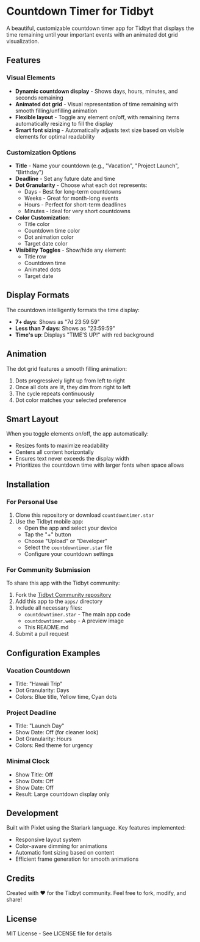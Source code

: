 # Countdown Timer for Tidbyt

A beautiful, customizable countdown timer app for Tidbyt that displays the time remaining until your important events with an animated dot grid visualization.

## Features

### Visual Elements
- **Dynamic countdown display** - Shows days, hours, minutes, and seconds remaining
- **Animated dot grid** - Visual representation of time remaining with smooth filling/unfilling animation
- **Flexible layout** - Toggle any element on/off, with remaining items automatically resizing to fill the display
- **Smart font sizing** - Automatically adjusts text size based on visible elements for optimal readability

### Customization Options
- **Title** - Name your countdown (e.g., "Vacation", "Project Launch", "Birthday")
- **Deadline** - Set any future date and time
- **Dot Granularity** - Choose what each dot represents:
  - Days - Best for long-term countdowns
  - Weeks - Great for month-long events
  - Hours - Perfect for short-term deadlines
  - Minutes - Ideal for very short countdowns
- **Color Customization**:
  - Title color
  - Countdown time color
  - Dot animation color
  - Target date color
- **Visibility Toggles** - Show/hide any element:
  - Title row
  - Countdown time
  - Animated dots
  - Target date

## Display Formats

The countdown intelligently formats the time display:
- **7+ days**: Shows as "7d 23:59:59"
- **Less than 7 days**: Shows as "23:59:59"
- **Time's up**: Displays "TIME'S UP!" with red background

## Animation

The dot grid features a smooth filling animation:
1. Dots progressively light up from left to right
2. Once all dots are lit, they dim from right to left
3. The cycle repeats continuously
4. Dot color matches your selected preference

## Smart Layout

When you toggle elements on/off, the app automatically:
- Resizes fonts to maximize readability
- Centers all content horizontally
- Ensures text never exceeds the display width
- Prioritizes the countdown time with larger fonts when space allows

## Installation

### For Personal Use

1. Clone this repository or download `countdowntimer.star`
2. Use the Tidbyt mobile app:
   - Open the app and select your device
   - Tap the "+" button
   - Choose "Upload" or "Developer"
   - Select the `countdowntimer.star` file
   - Configure your countdown settings

### For Community Submission

To share this app with the Tidbyt community:

1. Fork the [Tidbyt Community repository](https://github.com/tidbyt/community)
2. Add this app to the `apps/` directory
3. Include all necessary files:
   - `countdowntimer.star` - The main app code
   - `countdowntimer.webp` - A preview image
   - This README.md
4. Submit a pull request

## Configuration Examples

### Vacation Countdown
- Title: "Hawaii Trip"
- Dot Granularity: Days
- Colors: Blue title, Yellow time, Cyan dots

### Project Deadline
- Title: "Launch Day"
- Show Date: Off (for cleaner look)
- Dot Granularity: Hours
- Colors: Red theme for urgency

### Minimal Clock
- Show Title: Off
- Show Dots: Off
- Show Date: Off
- Result: Large countdown display only

## Development

Built with Pixlet using the Starlark language. Key features implemented:
- Responsive layout system
- Color-aware dimming for animations
- Automatic font sizing based on content
- Efficient frame generation for smooth animations

## Credits

Created with ❤️ for the Tidbyt community. Feel free to fork, modify, and share!

## License

MIT License - See LICENSE file for details